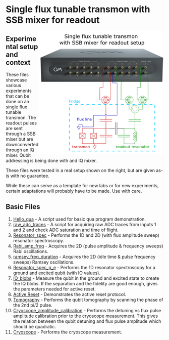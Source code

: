 # Single flux tunable transmon with SSB mixer for readout

<img align="right" src="Single Flux Tunable Transmon Setup.PNG" alt="drawing" width="400"/>

## Experimental setup and context

These files showcase various experiments that can be done on an single flux tunable transmon.
The readout pulses are sent through a SSB mixer but are downconverted through an IQ mixer. 
Qubit addressing is being done with and IQ mixer.

These files were tested in a real setup shown on the right, but are given as-is with no guarantee.

While these can serve as a template for new labs or for new experiments, certain adaptations will probably have to be made.
Use with care.

## Basic Files
1. [Hello_qua](hello_qua.py) - A script used for basic qua program demonstration.
2. [raw_adc_traces](raw_adc_traces.py) - A script for acquiring raw ADC traces from inputs 1 and 2 and check ADC saturation and time of flight.
3. [Resonator_spec](resonator_spec.py) - Performs the 1D and 2D (with flux amplitude sweep) resonator spectroscopy.
4. [Rabi_amp_freq](rabi_amp_freq.py) - Acquires the 2D (pulse amplitude & frequency sweeps) Rabi oscillations.
5. [ramsey_freq_duration](ramsey_freq_duration.py) - Acquires the 2D (idle time & pulse frequency sweeps) Ramsey oscillations.
6. [Resonator_spec_g_e](resonator_spec_g_e.py) -  Performs the 1D resonator spectroscopy for a ground and excited qubit (with IO values).
7. [IQ_blobs](IQ_blobs.py) - Measure the qubit in the ground and excited state to create the IQ blobs. If the separation
and the fidelity are good enough, gives the parameters needed for active reset.
8. [Active Reset](active_reset.py) - Demonstrates the active reset protocol.
9. [Tomography](tomography.py) - Performs the qubit tomography by scanning the phase of the 2nd pi/2 pulse.
10. [Cryoscope_amplitude_calibration](cryoscope_amplitude_calibration.py) - Performs the detuning vs flux pulse amplitude calibration prior to the cryoscope measurement. This gives the relation between the qubit detuning and flux pulse amplitude which should be quadratic.
11. [Cryoscope](cryoscope.py) - Performs the cryoscope measurement.